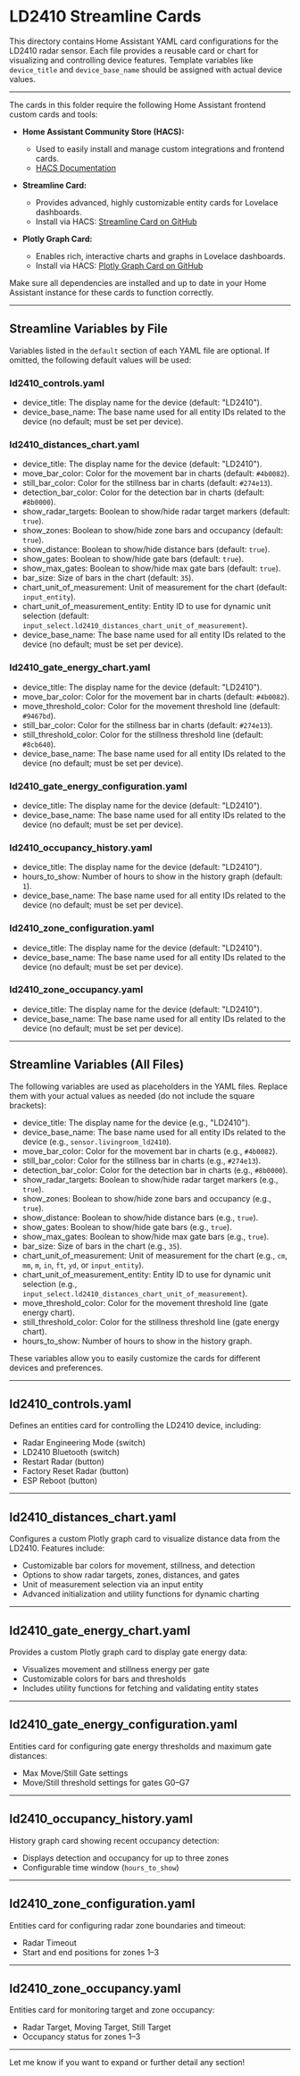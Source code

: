# LD2410 Streamline Cards

This directory contains Home Assistant YAML card configurations for the LD2410 radar sensor. Each file provides a reusable card or chart for visualizing and controlling device features. Template variables like `device_title` and `device_base_name` should be assigned with actual device values.

---

The cards in this folder require the following Home Assistant frontend custom cards and tools:

- **Home Assistant Community Store (HACS):**
  - Used to easily install and manage custom integrations and frontend cards.
  - [HACS Documentation](https://hacs.xyz/docs/use/)

- **Streamline Card:**
  - Provides advanced, highly customizable entity cards for Lovelace dashboards.
  - Install via HACS: [Streamline Card on GitHub](https://github.com/brunosabot/streamline-card/)

- **Plotly Graph Card:**
  - Enables rich, interactive charts and graphs in Lovelace dashboards.
  - Install via HACS: [Plotly Graph Card on GitHub](https://github.com/dbuezas/lovelace-plotly-graph-card)

Make sure all dependencies are installed and up to date in your Home Assistant instance for these cards to function correctly.

---
## Streamline Variables by File

Variables listed in the `default` section of each YAML file are optional. If omitted, the following default values will be used:

### ld2410_controls.yaml
- device_title: The display name for the device (default: "LD2410").
- device_base_name: The base name used for all entity IDs related to the device (no default; must be set per device).

### ld2410_distances_chart.yaml
- device_title: The display name for the device (default: "LD2410").
- move_bar_color: Color for the movement bar in charts (default: `#4b0082`).
- still_bar_color: Color for the stillness bar in charts (default: `#274e13`).
- detection_bar_color: Color for the detection bar in charts (default: `#8b0000`).
- show_radar_targets: Boolean to show/hide radar target markers (default: `true`).
- show_zones: Boolean to show/hide zone bars and occupancy (default: `true`).
- show_distance: Boolean to show/hide distance bars (default: `true`).
- show_gates: Boolean to show/hide gate bars (default: `true`).
- show_max_gates: Boolean to show/hide max gate bars (default: `true`).
- bar_size: Size of bars in the chart (default: `35`).
- chart_unit_of_measurement: Unit of measurement for the chart (default: `input_entity`).
- chart_unit_of_measurement_entity: Entity ID to use for dynamic unit selection (default: `input_select.ld2410_distances_chart_unit_of_measurement`).
- device_base_name: The base name used for all entity IDs related to the device (no default; must be set per device).

### ld2410_gate_energy_chart.yaml
- device_title: The display name for the device (default: "LD2410").
- move_bar_color: Color for the movement bar in charts (default: `#4b0082`).
- move_threshold_color: Color for the movement threshold line (default: `#9467bd`).
- still_bar_color: Color for the stillness bar in charts (default: `#274e13`).
- still_threshold_color: Color for the stillness threshold line (default: `#8cb640`).
- device_base_name: The base name used for all entity IDs related to the device (no default; must be set per device).

### ld2410_gate_energy_configuration.yaml
- device_title: The display name for the device (default: "LD2410").
- device_base_name: The base name used for all entity IDs related to the device (no default; must be set per device).

### ld2410_occupancy_history.yaml
- device_title: The display name for the device (default: "LD2410").
- hours_to_show: Number of hours to show in the history graph (default: `1`).
- device_base_name: The base name used for all entity IDs related to the device (no default; must be set per device).

### ld2410_zone_configuration.yaml
- device_title: The display name for the device (default: "LD2410").
- device_base_name: The base name used for all entity IDs related to the device (no default; must be set per device).

### ld2410_zone_occupancy.yaml
- device_title: The display name for the device (default: "LD2410").
- device_base_name: The base name used for all entity IDs related to the device (no default; must be set per device).

---

## Streamline Variables (All Files)

The following variables are used as placeholders in the YAML files. Replace them with your actual values as needed (do not include the square brackets):

- device_title: The display name for the device (e.g., "LD2410").
- device_base_name: The base name used for all entity IDs related to the device (e.g., `sensor.livingroom_ld2410`).
- move_bar_color: Color for the movement bar in charts (e.g., `#4b0082`).
- still_bar_color: Color for the stillness bar in charts (e.g., `#274e13`).
- detection_bar_color: Color for the detection bar in charts (e.g., `#8b0000`).
- show_radar_targets: Boolean to show/hide radar target markers (e.g., `true`).
- show_zones: Boolean to show/hide zone bars and occupancy (e.g., `true`).
- show_distance: Boolean to show/hide distance bars (e.g., `true`).
- show_gates: Boolean to show/hide gate bars (e.g., `true`).
- show_max_gates: Boolean to show/hide max gate bars (e.g., `true`).
- bar_size: Size of bars in the chart (e.g., `35`).
- chart_unit_of_measurement: Unit of measurement for the chart (e.g., `cm`, `mm`, `m`, `in`, `ft`, `yd`, or `input_entity`).
- chart_unit_of_measurement_entity: Entity ID to use for dynamic unit selection (e.g., `input_select.ld2410_distances_chart_unit_of_measurement`).
- move_threshold_color: Color for the movement threshold line (gate energy chart).
- still_threshold_color: Color for the stillness threshold line (gate energy chart).
- hours_to_show: Number of hours to show in the history graph.

These variables allow you to easily customize the cards for different devices and preferences.

---

## ld2410_controls.yaml

Defines an entities card for controlling the LD2410 device, including:

- Radar Engineering Mode (switch)
- LD2410 Bluetooth (switch)
- Restart Radar (button)
- Factory Reset Radar (button)
- ESP Reboot (button)

---

## ld2410_distances_chart.yaml

Configures a custom Plotly graph card to visualize distance data from the LD2410. Features include:

- Customizable bar colors for movement, stillness, and detection
- Options to show radar targets, zones, distances, and gates
- Unit of measurement selection via an input entity
- Advanced initialization and utility functions for dynamic charting

---

## ld2410_gate_energy_chart.yaml

Provides a custom Plotly graph card to display gate energy data:

- Visualizes movement and stillness energy per gate
- Customizable colors for bars and thresholds
- Includes utility functions for fetching and validating entity states

---

## ld2410_gate_energy_configuration.yaml

Entities card for configuring gate energy thresholds and maximum gate distances:

- Max Move/Still Gate settings
- Move/Still threshold settings for gates G0–G7

---

## ld2410_occupancy_history.yaml

History graph card showing recent occupancy detection:

- Displays detection and occupancy for up to three zones
- Configurable time window (`hours_to_show`)

---

## ld2410_zone_configuration.yaml

Entities card for configuring radar zone boundaries and timeout:

- Radar Timeout
- Start and end positions for zones 1–3

---

## ld2410_zone_occupancy.yaml

Entities card for monitoring target and zone occupancy:

- Radar Target, Moving Target, Still Target
- Occupancy status for zones 1–3

---

Let me know if you want to expand or further detail any section!
